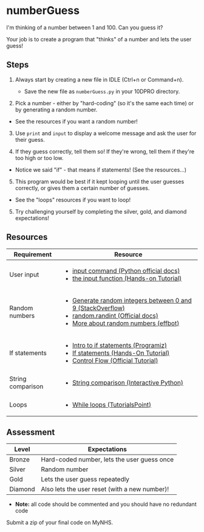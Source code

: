 # numberGuess

I'm thinking of a number between 1 and 100. Can you guess it?

Your job is to create a program that "thinks" of a number and lets the user guess!

## Steps

1. Always start by creating a new file in IDLE (Ctrl+n or Command+n).

    - Save the new file as `numberGuess.py` in your 10DPRO directory.

2. Pick a number - either by "hard-coding" (so it's the same each time) or by generating a random number.

  - See the resources if you want a random number!

3. Use `print` and `input` to display a welcome message and ask the user for their guess.

4. If they guess correctly, tell them so! If they're wrong, tell them if they're too high or too low.

  - Notice we said "if" - that means if statements! (See the resources...)

5. This program would be best if it kept looping until the user guesses correctly, or gives them a certain number of guesses.

  - See the "loops" resources if you want to loop!

5. Try challenging yourself by completing the silver, gold, and diamond expectations!

## Resources

| Requirement | Resource |
|-------------|----------|
| User input  | <ul><li>[input command (Python official docs)](https://docs.python.org/3/library/functions.html#input)</li><li>[the input function (Hands-on Tutorial)](https://anh.cs.luc.edu/python/hands-on/3.1/handsonHtml/io.html)</li></ul> |
| Random numbers | <ul><li>[Generate random integers between 0 and 9 (StackOverflow)](https://stackoverflow.com/questions/3996904/generate-random-integers-between-0-and-9)</li><li>[random.randint (Official docs)](https://docs.python.org/3/library/random.html#random.randint)</li><li>[More about random numbers (effbot)](http://effbot.org/pyfaq/how-do-i-generate-random-numbers-in-python.htm)</li></ul> |
| If statements  | <ul><li>[Intro to if statements (Programiz)](https://www.programiz.com/python-programming/if-elif-else)</li><li>[If statements (Hands-On Tutorial)](https://anh.cs.luc.edu/python/hands-on/3.1/handsonHtml/ifstatements.html)</li><li>[Control Flow (Official Tutorial)](https://docs.python.org/3/tutorial/controlflow.html)</li></ul> |
| String comparison | <ul><li>[String comparison (Interactive Python)](http://interactivepython.org/courselib/static/thinkcspy/Strings/StringComparison.html)</li></ul> |
| Loops       | <ul><li>[While loops (TutorialsPoint)](https://www.tutorialspoint.com/python/python_while_loop.htm)</li></ul> |

## Assessment

| Level  | Expectations |
|--------|--------------|
| Bronze | Hard-coded number, lets the user guess once |
| Silver | Random number |
| Gold   | Lets the user guess repeatedly |
| Diamond | Also lets the user reset (with a new number)! |

- **Note:** all code should be commented and you should have no redundant code

Submit a zip of your final code on MyNHS.
